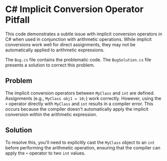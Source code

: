 # C# Implicit Conversion Operator Pitfall

This code demonstrates a subtle issue with implicit conversion operators in C# when used in conjunction with arithmetic operations.  While implicit conversions work well for direct assignments, they may not be automatically applied to arithmetic expressions.

The `Bug.cs` file contains the problematic code. The `BugSolution.cs` file presents a solution to correct this problem.

## Problem
The implicit conversion operators between `MyClass` and `int` are defined. Assignments (e.g., `MyClass obj1 = 10;`) work correctly. However, using the `+` operator directly with `MyClass` and `int` results in a compiler error. This occurs because the compiler doesn't automatically apply the implicit conversion within the arithmetic expression. 

## Solution
To resolve this, you'll need to explicitly cast the `MyClass` object to an `int` before performing the arithmetic operation, ensuring that the compiler can apply the `+` operator to two `int` values.